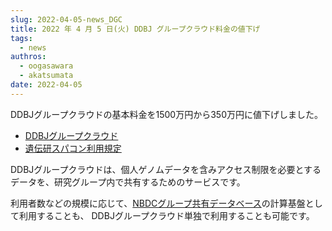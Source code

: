 ```yaml
---
slug: 2022-04-05-news_DGC
title: 2022 年 4 月 5 日(火) DDBJ グループクラウド料金の値下げ
tags:
  - news
authros:
  - oogasawara
  - akatsumata
date: 2022-04-05
---
```


DDBJグループクラウドの基本料金を1500万円から350万円に値下げしました。

- [DDBJグループクラウド](/personal_genome_division/group_cloud)
- [遺伝研スパコン利用規定](/application/use_policy)


DDBJグループクラウドは、個人ゲノムデータを含みアクセス制限を必要とするデータを、研究グループ内で共有するためのサービスです。

利用者数などの規模に応じて、[NBDCグループ共有データベース](https://gr-sharingdbs.biosciencedbc.jp/)の計算基盤として利用することも、
DDBJグループクラウド単独で利用することも可能です。

